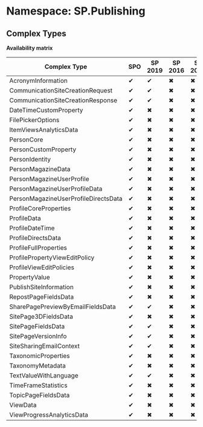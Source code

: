 # Namespace: SP.Publishing
## Complex Types

**Availability matrix**

Complex Type | SPO | SP 2019 | SP 2016 | SP 2013
----------|-----|---------|---------|--------
AcronymInformation | ✔ | ✔ | ✖ | ✖
CommunicationSiteCreationRequest | ✔ | ✔ | ✖ | ✖
CommunicationSiteCreationResponse | ✔ | ✔ | ✖ | ✖
DateTimeCustomProperty | ✔ | ✖ | ✖ | ✖
FilePickerOptions | ✔ | ✖ | ✖ | ✖
ItemViewsAnalyticsData | ✔ | ✖ | ✖ | ✖
PersonCore | ✔ | ✖ | ✖ | ✖
PersonCustomProperty | ✔ | ✖ | ✖ | ✖
PersonIdentity | ✔ | ✖ | ✖ | ✖
PersonMagazineData | ✔ | ✖ | ✖ | ✖
PersonMagazineUserProfile | ✔ | ✖ | ✖ | ✖
PersonMagazineUserProfileData | ✔ | ✖ | ✖ | ✖
PersonMagazineUserProfileDirectsData | ✔ | ✖ | ✖ | ✖
ProfileCoreProperties | ✔ | ✖ | ✖ | ✖
ProfileData | ✔ | ✖ | ✖ | ✖
ProfileDateTime | ✔ | ✖ | ✖ | ✖
ProfileDirectsData | ✔ | ✖ | ✖ | ✖
ProfileFullProperties | ✔ | ✖ | ✖ | ✖
ProfilePropertyViewEditPolicy | ✔ | ✖ | ✖ | ✖
ProfileViewEditPolicies | ✔ | ✖ | ✖ | ✖
PropertyValue | ✔ | ✖ | ✖ | ✖
PublishSiteInformation | ✔ | ✖ | ✖ | ✖
RepostPageFieldsData | ✔ | ✖ | ✖ | ✖
SharePagePreviewByEmailFieldsData | ✔ | ✔ | ✖ | ✖
SitePage3DFieldsData | ✔ | ✖ | ✖ | ✖
SitePageFieldsData | ✔ | ✔ | ✖ | ✖
SitePageVersionInfo | ✔ | ✔ | ✖ | ✖
SiteSharingEmailContext | ✔ | ✔ | ✖ | ✖
TaxonomicProperties | ✔ | ✖ | ✖ | ✖
TaxonomyMetadata | ✔ | ✖ | ✖ | ✖
TextValueWithLanguage | ✔ | ✔ | ✖ | ✖
TimeFrameStatistics | ✔ | ✖ | ✖ | ✖
TopicPageFieldsData | ✔ | ✖ | ✖ | ✖
ViewData | ✔ | ✖ | ✖ | ✖
ViewProgressAnalyticsData | ✔ | ✖ | ✖ | ✖

